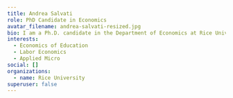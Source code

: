 ```yaml
---
title: Andrea Salvati
role: PhD Candidate in Economics
avatar_filename: andrea-salvati-resized.jpg
bio: I am a Ph.D. candidate in the Department of Economics at Rice University. My research interests are Economics of Education, Labor Economics, and Applied Microeconomics.
interests:
  - Economics of Education
  - Labor Economics
  - Applied Micro
social: []
organizations:
  - name: Rice University
superuser: false
---
```


